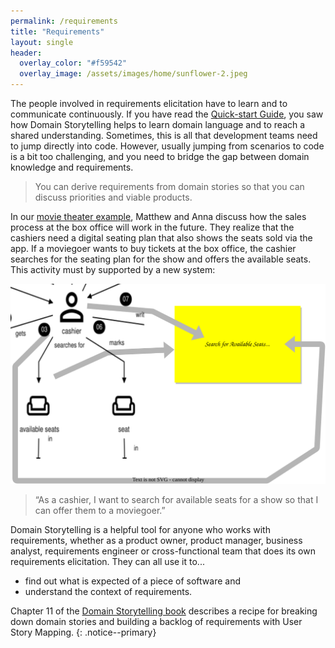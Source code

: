 ```yaml
---
permalink: /requirements
title: "Requirements"
layout: single
header: 
  overlay_color: "#f59542"
  overlay_image: /assets/images/home/sunflower-2.jpeg
---
```


The people involved in requirements elicitation have to learn and to communicate continuously. If you have read the [Quick-start Guide](/quick-start-guide), you saw how Domain Storytelling helps to learn domain language and to reach a shared understanding. Sometimes, this is all that development teams need to jump directly into code. However, usually jumping from scenarios to code is a bit too challenging, and you need to bridge the gap between domain knowledge and requirements.

> You can derive requirements from domain stories so that you can discuss priorities and viable products.

In our [movie theater example](/quick-start-guide), Matthew and Anna discuss how the sales process at the box office will work in the future. They realize that the cashiers need a digital seating plan that also shows the seats sold via the app. If a moviegoer wants to buy tickets at the box office, the cashier searches for the seating plan for the show and offers the available seats. This activity must by supported by a new system:

![From Domain Story to User Story](assets/images/requirements/05-01-domain-story-to-user-story.drawio.svg)

> “As a cashier, I want to search for available seats for a show so that I can offer them to a moviegoer.”

Domain Storytelling is a helpful tool for anyone who works with requirements, whether as a product owner, product manager, business analyst, requirements engineer or cross-functional team that does its own requirements elicitation. They can all use it to...

- find out what is expected of a piece of software and
- understand the context of requirements.

Chapter 11 of the [Domain Storytelling book](/book) describes a recipe for breaking down domain stories and building a backlog of requirements with User Story Mapping.
{: .notice--primary}
